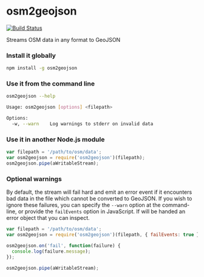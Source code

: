 # osm2geojson

[![Build Status](https://travis-ci.org/rclark/osm2geojson.svg?branch=master)](https://travis-ci.org/rclark/osm2geojson)

Streams OSM data in any format to GeoJSON

### Install it globally
```sh
npm install -g osm2geojson
```

### Use it from the command line
```sh
osm2geojson --help

Usage: osm2geojson [options] <filepath>

Options:
  -w, --warn	Log warnings to stderr on invalid data
```

### Use it in another Node.js module

```js
var filepath = '/path/to/osm/data';
var osm2geojson = require('osm2geojson')(filepath);
osm2geojson.pipe(aWritableStream);
```

### Optional warnings

By default, the stream will fail hard and emit an error event if it encounters
bad data in the file which cannot be converted to GeoJSON. If you wish to ignore
these failures, you can specify the `--warn` option at the command-line, or
provide the `failEvents` option in JavaScript. If will be handed an error object
that you can inspect.

```js
var filepath = '/path/to/osm/data';
var osm2geojson = require('osm2geojson')(filepath, { failEvents: true });

osm2geojson.on('fail', function(failure) {
  console.log(failure.message);
});

osm2geojson.pipe(aWritableStream);
```
